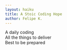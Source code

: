 ```yaml
---
layout: haiku
title: A Stoic Coding Hope
author: Felipe K.
---
```


A daily coding<br>
All the things to deliver<br>
Best to be prepared<br>